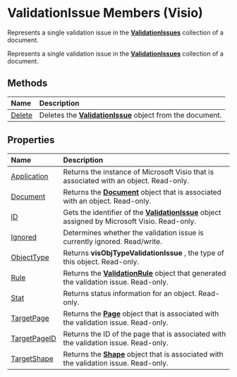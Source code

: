 
# ValidationIssue Members (Visio)
Represents a single validation issue in the  **[ValidationIssues](13362aa2-7e09-14ed-8aa9-bf2a93edf302.md)** collection of a document.

Represents a single validation issue in the  **[ValidationIssues](13362aa2-7e09-14ed-8aa9-bf2a93edf302.md)** collection of a document.


## Methods



|**Name**|**Description**|
|:-----|:-----|
|[Delete](a585713e-b394-5e5f-e5b2-259dacbe8bec.md)|Deletes the  **[ValidationIssue](b1e93738-48da-cf68-24ad-dd03f79ad152.md)** object from the document.|

## Properties



|**Name**|**Description**|
|:-----|:-----|
|[Application](1d6ace63-df7d-565c-dcd1-97d7e357ac28.md)|Returns the instance of Microsoft Visio that is associated with an object. Read-only.|
|[Document](36d7426c-74c3-025c-f2ae-a302b7256f1e.md)|Returns the  **[Document](21640062-13a2-a2b2-7c61-7e707671207c.md)** object that is associated with an object. Read-only.|
|[ID](ccebc2a8-930e-8b3f-3f8b-ab2254d436f3.md)|Gets the identifier of the  **[ValidationIssue](b1e93738-48da-cf68-24ad-dd03f79ad152.md)** object assigned by Microsoft Visio. Read-only.|
|[Ignored](ef58bcba-4e30-50d9-1fbd-c6dc2b4776bf.md)|Determines whether the validation issue is currently ignored. Read/write.|
|[ObjectType](6108e2a1-30f7-c0f3-be8d-565b1493bba7.md)|Returns  **visObjTypeValidationIssue** , the type of this object. Read-only.|
|[Rule](3efddc55-6120-4f41-d105-defd67fd5094.md)|Returns the  **[ValidationRule](c9efb9b4-10b0-b6aa-cc78-2a01fd3e8357.md)** object that generated the validation issue. Read-only.|
|[Stat](5dfeb143-da4f-59d1-daae-b9d77a3ae219.md)|Returns status information for an object. Read-only.|
|[TargetPage](30aa5d13-93ad-cf55-08ee-9c8b387d6f25.md)|Returns the  **[Page](7a7f37ab-b448-eb70-b4f1-c185dfbd511e.md)** object that is associated with the validation issue. Read-only.|
|[TargetPageID](fe893b42-839c-573e-fada-88f6e54fa562.md)|Returns the ID of the page that is associated with the validation issue. Read-only.|
|[TargetShape](93cc256d-6763-064c-392e-46232033b6dc.md)|Returns the  **[Shape](da7a8872-4ebb-a607-e0ed-eebf68ff5630.md)** object that is associated with the validation issue. Read-only.|
